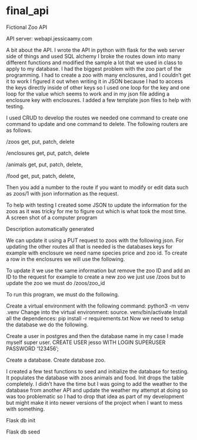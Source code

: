 # final_api
Fictional Zoo API

API server: webapi.jessicaamy.com

A bit about the API. I wrote the API in python with flask for the web server side of things and used SQL alchemy I broke the routes down into many different functions and modified the sample a lot that we used in class to apply to my database. I had the biggest problem with the zoo part of the programming. I had to create a zoo with many enclosures, and I couldn’t get it to work I figured it out when writing it in JSON because I had to access the keys directly inside of other keys so I used one loop for the key and one loop for the value which seems to work and in my json file adding a enclosure key with enclosures. I added a few template json files to help with testing.

I used CRUD to develop the routes we needed one command to create one command to update and one command to delete. The following routers are as follows.

/zoos get, put, patch, delete

/enclosures get, put, patch, delete

/animals get, put, patch, delete,

/food get, put, patch, delete,

Then you add a number to the route if you want to modify or edit data such as zoos/1 with json information as the request.

To help with testing I created some JSON to update the information for the zoos as it was tricky for me to figure out which is what took the most time. A screen shot of a computer program

Description automatically generated

We can update it using a PUT request to zoos with the following json. For updating the other routes all that is needed is the databases keys for example with enclosure we need name species price and zoo id. To create a row in the enclosures we will use the following.


To update it we use the same information but remove the zoo ID and add an ID to the request for example to create a new zoo we just use /zoos but to update the zoo we must do /zoos/zoo_id

To run this program, we must do the following.

Create a virtual environment with the following command: python3 -m venv .venv
Change into the virtual environment: source. venv/bin/activate
Install all the dependences: pip install -r requirements.txt
Now we need to setup the database we do the following.

Create a user in postgres and then the database name in my case I made myself super user.
 CREATE USER jesso  WITH LOGIN SUPERUSER PASSWORD ‘123456’;

Create a database.
Create database zoo.

I created a few test functions to seed and initialize the database for testing. It populates the database with zoos animals and food. Init drops the table completely. I didn’t have the time but I was going to add the weather to the database from another API and update the weather my attempt at doing so was too problematic so I had to drop that idea as part of my development but might make it into newer versions of the project when I want to mess with something.

Flask db init

Flask db seed
